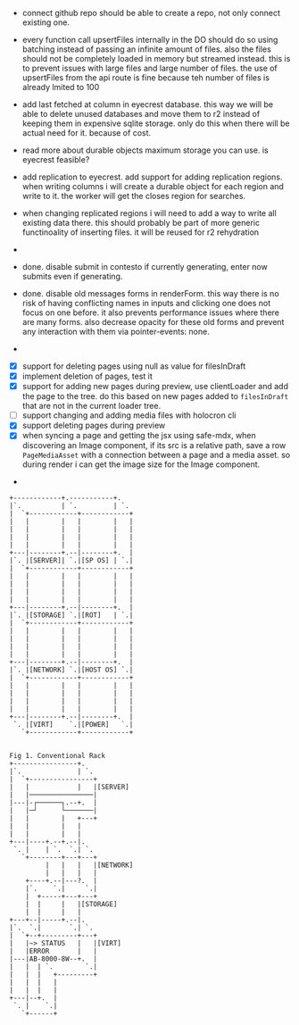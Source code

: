 - connect github repo should be able to create a repo, not only connect existing one.
- every function call upsertFiles internally in the DO should do so using batching instead of passing an infinite amount of files. also the files should not be completely loaded in memory but streamed instead. this is to prevent issues with large files and large number of files. the use of upsertFiles from the api route is fine because teh number of files is already lmited to 100



- add last fetched at column in eyecrest database. this way we will be able to delete unused databases and move them to r2 instead of keeping them in expensive sqlite storage. only do this when there will be actual need for it. because of cost.
- read more about durable objects maximum storage you can use. is eyecrest feasible?
- add replication to eyecrest. add support for adding replication regions. when writing columns i will create a durable object for each region and write to it. the worker will get the closes region for searches.
- when changing replicated regions i will need to add a way to write all existing data there. this should probably be part of more generic functinoality of inserting files. it will be reused for r2 rehydration
-




- done. disable submit in contesto if currently generating, enter now submits even if generating.
- done. disable old messages forms in renderForm. this way there is no risk of having conflicting names in inputs and clicking one does not focus on one before. it also prevents performance issues where there are many forms. also decrease opacity for these old forms and prevent any interaction with them via pointer-events: none.
-





- [x] support for deleting pages using null as value for filesInDraft
- [x] implement deletion of pages, test it
- [x] support for adding new pages during preview, use clientLoader and add the page to the tree. do this based on new pages added to `filesInDraft` that are not in the current loader tree.
- [ ] support changing and adding media files with holocron cli
- [x] support deleting pages during preview
- [x] when syncing a page and getting the jsx using safe-mdx, when discovering an Image component, if its src is a relative path, save a row `PageMediaAsset` with a connection between a page and a media asset. so during render i can get the image size for the Image component.
-



```
+------------+.-----------+.
|`.          | `.         | `.
|  `+------------+------------+
|   |        |   |        |   |
|   |        |   |        |   |
|   |        |   |        |   |
|   |        |   |        |   |
+---|--------+.--|--------+.  |
|`. |[SERVER]| `.|[SP OS] | `.|
|  `+------------+------------+
|   |        |   |        |   |
|   |        |   |        |   |
|   |        |   |        |   |
|   |        |   |        |   |
+---|--------+.--|--------+.  |
|`. |[STORAGE] `.|[ROT]   | `.|
|  `+------------+------------+
|   |        |   |        |   |
|   |        |   |        |   |
|   |        |   |        |   |
|   |        |   |        |   |
+---|--------+.--|--------+.  |
|`. |[NETWORK] `.|[HOST OS] `.|
|  `+------------+------------+
|   |        |   |        |   |
|   |        |   |        |   |
|   |        |   |        |   |
|   |        |   |        |   |
+---|--------+.--|--------+.  |
 `. |[VIRT]    `.|[POWER]   `.|
   `+------------+------------+
```



```

Fig 1. Conventional Rack
+----------------+.
|`.              | `.
|  `+----------------+
|   |            |   |[SERVER]
|   |────────────────|
|---|-┌──────┐.--+.  |
|   |─┘      └───────|
|   |        |   +---+
|   |        |   |
|   |        |   |
+---|----+.--+.--|.
 `. |    | `.  `.| `.
   `+--------+---+---+
         |   |   |   |[NETWORK]
         |   |   |   |
    +----+.--|---?.  |
    |`.    `.|     `.|
    |  +-----+---+---+
    |  |     |   |[STORAGE]
    |  |     |   |
+---+--|-----+.--|.
|`.  `.|       `.| `.
|  `+--+---------+---+
|   |~> STATUS   |   |[VIRT]
|   |ERROR       |   |
|---|AB-8000-8W--+.  |
|   |  | `.        `.|
|   |  |   +---------+
|   |  |   |
|   |  |   |
+---|--+.  |
 `. |    `.|
   `+------+
```
